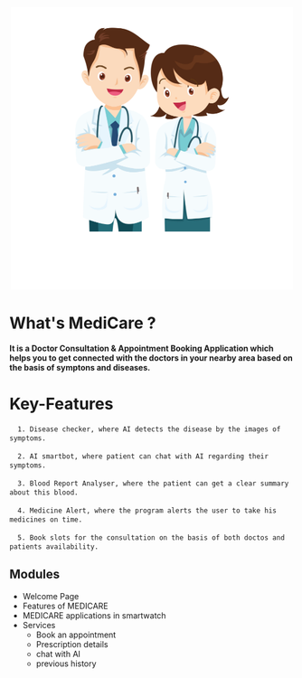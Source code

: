 <p align="center">
<img src="https://github.com/Omkar-Ghongade/ogDoctor/blob/main/MediCare_1.png">
</p>

# What's MediCare ?

<b>It is a Doctor Consultation & Appointment Booking Application which helps you to get connected with the doctors in your nearby area based on the basis of symptons and diseases. </b>


<!-- # Overview  -->


# Key-Features

      1. Disease checker, where AI detects the disease by the images of symptoms.
      
      2. AI smartbot, where patient can chat with AI regarding their symptoms.

      3. Blood Report Analyser, where the patient can get a clear summary about this blood.

      4. Medicine Alert, where the program alerts the user to take his medicines on time.
 
      5. Book slots for the consultation on the basis of both doctos and patients availability.

<h2> Modules </h2>

- Welcome Page
- Features of MEDICARE
- MEDICARE applications in smartwatch
- Services
   - Book an appointment
   - Prescription details
   - chat with AI
   - previous history

